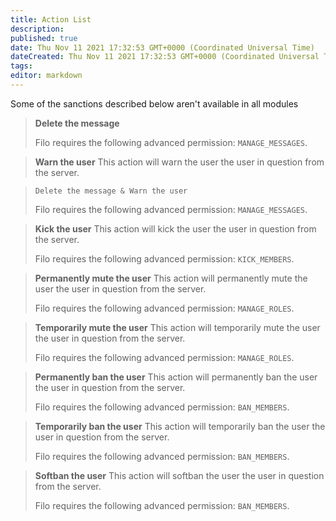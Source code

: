 ```yaml
---
title: Action List
description:
published: true
date: Thu Nov 11 2021 17:32:53 GMT+0000 (Coordinated Universal Time)
dateCreated: Thu Nov 11 2021 17:32:53 GMT+0000 (Coordinated Universal Time)
tags:
editor: markdown
---
```


Some of the sanctions described below aren't available in all modules

> **Delete the message**
>
> Filo requires the following advanced permission: ``MANAGE_MESSAGES``.

> **Warn the user**
> This action will warn the user the user in question from the server.

> `Delete the message & Warn the user`
>
> Filo requires the following advanced permission: ``MANAGE_MESSAGES``.

> **Kick the user**
> This action will kick the user the user in question from the server.
>
> Filo requires the following advanced permission: ``KICK_MEMBERS``.

> **Permanently mute the user**
> This action will permanently mute the user the user in question from the server.
>
> Filo requires the following advanced permission: ``MANAGE_ROLES``.

> **Temporarily mute the user**
> This action will temporarily mute the user the user in question from the server.
>
> Filo requires the following advanced permission: ``MANAGE_ROLES``.

> **Permanently ban the user**
> This action will permanently ban the user the user in question from the server.
>
> Filo requires the following advanced permission: ``BAN_MEMBERS``.

> **Temporarily ban the user**
> This action will temporarily ban the user the user in question from the server.
>
> Filo requires the following advanced permission: ``BAN_MEMBERS``.

> **Softban the user**
> This action will softban the user the user in question from the server.
>
> Filo requires the following advanced permission: ``BAN_MEMBERS``.